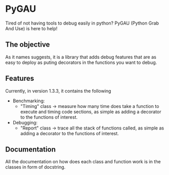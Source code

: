 # PyGAU

Tired of not having tools to debug easily in python? PyGAU (Python Grab And Use) is here to help!

## The objective

As it names suggests, it is a library that adds debug features that are as easy to deploy as puting decorators in the functions you want to debug.

## Features

Currently, in version 1.3.3, it contains the following

- Benchmarking:
  - "Timing" class -> measure how many time does take a function to execute and timing code sections, as simple as adding a decorator to the functions of interest.
- Debugging:
  - "Report" class -> trace all the stack of functions called, as simple as adding a decorator to the functions of interest.

## Documentation

All the documentation on how does each class and function work is in the classes in form of docstring.
